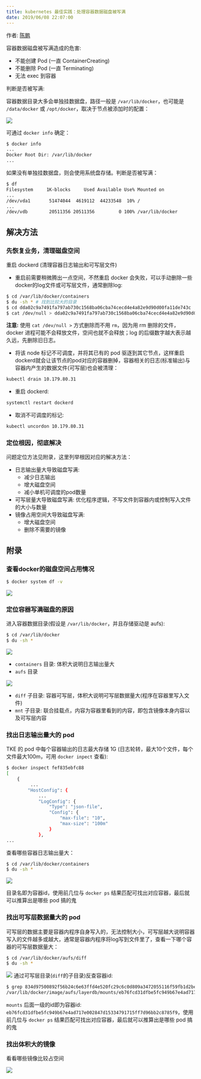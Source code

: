 ```yaml
---
title: kubernetes 最佳实践：处理容器数据磁盘被写满
date: 2019/06/08 22:07:00
---
```


作者: [陈鹏](https://imroc.io/)

容器数据磁盘被写满造成的危害:
- 不能创建 Pod (一直 ContainerCreating)
- 不能删除 Pod (一直 Terminating)
- 无法 exec 到容器

判断是否被写满:

容器数据目录大多会单独挂数据盘，路径一般是 `/var/lib/docker`，也可能是 `/data/docker` 或 `/opt/docker`，取决于节点被添加时的配置：

![](https://imroc.io/assets/blog/tke-select-data-disk.png)

可通过 `docker info` 确定：

``` bash
$ docker info
...
Docker Root Dir: /var/lib/docker
...
```

如果没有单独挂数据盘，则会使用系统盘存储。判断是否被写满：

``` bash
$ df
Filesystem     1K-blocks     Used Available Use% Mounted on
...
/dev/vda1       51474044  4619112  44233548  10% /
...
/dev/vdb        20511356 20511356         0 100% /var/lib/docker
```

## 解决方法
### 先恢复业务，清理磁盘空间
重启 dockerd (清理容器日志输出和可写层文件)

- 重启前需要稍微腾出一点空间，不然重启 docker 会失败，可以手动删除一些docker的log文件或可写层文件，通常删除log:

``` bash
$ cd /var/lib/docker/containers
$ du -sh * # 找到比较大的目录
$ cd dda02c9a7491fa797ab730c1568ba06cba74cecd4e4a82e9d90d00fa11de743c
$ cat /dev/null > dda02c9a7491fa797ab730c1568ba06cba74cecd4e4a82e9d90d00fa11de743c-json.log.9 # 删除log文件
```
**注意:** 使用 `cat /dev/null >` 方式删除而不用 `rm`，因为用 rm 删除的文件，docker 进程可能不会释放文件，空间也就不会释放；log 的后缀数字越大表示越久远，先删除旧日志。

- 将该 node 标记不可调度，并将其已有的 pod 驱逐到其它节点，这样重启dockerd就会让该节点的pod对应的容器删掉，容器相关的日志(标准输出)与容器内产生的数据文件(可写层)也会被清理：

``` bash
kubectl drain 10.179.80.31
```
- 重启 dockerd:

``` bash
systemctl restart dockerd
```
- 取消不可调度的标记:

``` bash
kubectl uncordon 10.179.80.31
```
### 定位根因，彻底解决
问题定位方法见附录，这里列举根因对应的解决方法：

- 日志输出量大导致磁盘写满:
  - 减少日志输出
  - 增大磁盘空间
  - 减小单机可调度的pod数量
- 可写层量大导致磁盘写满: 优化程序逻辑，不写文件到容器内或控制写入文件的大小与数量
- 镜像占用空间大导致磁盘写满:
  - 增大磁盘空间
  - 删除不需要的镜像

## 附录
### 查看docker的磁盘空间占用情况

``` bash
$ docker system df -v
```

![](https://imroc.io/assets/blog/docker-system-df.png)

### 定位容器写满磁盘的原因
进入容器数据目录(假设是 `/var/lib/docker`，并且存储驱动是 aufs):

``` bash
$ cd /var/lib/docker
$ du -sh *
```

![](https://imroc.io/assets/blog/docker-sh-dockerlib.png)

- `containers` 目录: 体积大说明日志输出量大
-  `aufs` 目录

![](https://imroc.io/assets/blog/docker-sh-aufs.png)
  - `diff` 子目录: 容器可写层，体积大说明可写层数据量大(程序在容器里写入文件)
  - `mnt` 子目录: 联合挂载点，内容为容器里看到的内容，即包含镜像本身内容以及可写层内容

### 找出日志输出量大的 pod
TKE 的 pod 中每个容器输出的日志最大存储 1G (日志轮转，最大10个文件，每个文件最大100m，可用 `docker inpect` 查看):

``` bash
$ docker inspect fef835ebfc88
[
    {
         ...
        "HostConfig": {
            ...
            "LogConfig": {
                "Type": "json-file",
                "Config": {
                    "max-file": "10",
                    "max-size": "100m"
                }
            },
...
```
查看哪些容器日志输出量大：

``` bash
$ cd /var/lib/docker/containers
$ du -sh *
```

![](https://imroc.io/assets/blog/du-sh-containers.png)

目录名即为容器id，使用前几位与 `docker ps` 结果匹配可找出对应容器，最后就可以推算出是哪些 pod 搞的鬼

### 找出可写层数据量大的 pod
可写层的数据主要是容器内程序自身写入的，无法控制大小，可写层越大说明容器写入的文件越多或越大，通常是容器内程序将log写到文件里了，查看一下哪个容器的可写层数据量大：

``` bash
$ cd /var/lib/docker/aufs/diff
$ du -sh *
```

![](https://imroc.io/assets/blog/du-sh-diff.png)
通过可写层目录(`diff`的子目录)反查容器id:

``` bash
$ grep 834d97500892f56b24c6e63ffd4e520fc29c6c0d809a3472055116f59fb1d2be /var/lib/docker/image/aufs/layerdb/mounts/*/mount-id
/var/lib/docker/image/aufs/layerdb/mounts/eb76fcd31dfbe5fc949b67e4ad717e002847d15334791715ff7d96bb2c8785f9/mount-id:834d97500892f56b24c6e63ffd4e520fc29c6c0d809a3472055116f59fb1d2be
```
`mounts` 后面一级的id即为容器id: `eb76fcd31dfbe5fc949b67e4ad717e002847d15334791715ff7d96bb2c8785f9`，使用前几位与 `docker ps` 结果匹配可找出对应容器，最后就可以推算出是哪些 pod 搞的鬼

### 找出体积大的镜像
看看哪些镜像比较占空间

![](https://imroc.io/assets/blog/docker-images.png)